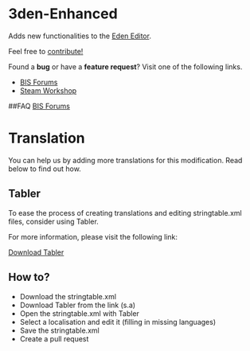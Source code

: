 # 3den-Enhanced

Adds new functionalities to the [Eden Editor](https://community.bistudio.com/wiki/Eden_Editor).

Feel free to [contribute!](https://github.com/RevoArma3/3den-Enhanced)

Found a **bug** or have a **feature request**? Visit one of the following links.

* [BIS Forums](https://forums.bohemia.net/forums/topic/188312-3den-enhanced/) 
* [Steam Workshop](https://steamcommunity.com/sharedfiles/filedetails/?id=623475643)

##FAQ
[BIS Forums](https://forums.bohemia.net/forums/topic/188312-3den-enhanced/?do=findComment&comment=2984094)

# Translation
You can help us by adding more translations for this modification. Read below to find out how.

## Tabler
To ease the process of creating translations and editing stringtable.xml files, consider using Tabler.

For more information, please visit the following link:

[Download Tabler](https://github.com/bux/tabler/releases)

## How to?
* Download the stringtable.xml
* Download Tabler from the link (s.a)
* Open the stringtable.xml with Tabler
* Select a localisation and edit it (filling in missing languages)
* Save the stringtable.xml
* Create a pull request
